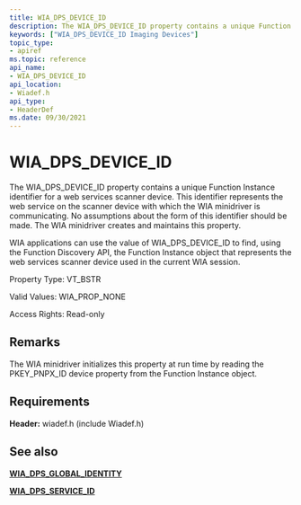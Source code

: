 ```yaml
---
title: WIA_DPS_DEVICE_ID
description: The WIA_DPS_DEVICE_ID property contains a unique Function Instance identifier for a web services scanner device.
keywords: ["WIA_DPS_DEVICE_ID Imaging Devices"]
topic_type:
- apiref
ms.topic: reference
api_name:
- WIA_DPS_DEVICE_ID
api_location:
- Wiadef.h
api_type:
- HeaderDef
ms.date: 09/30/2021
---
```


# WIA_DPS_DEVICE_ID

The WIA_DPS_DEVICE_ID property contains a unique Function Instance identifier for a web services scanner device. This identifier represents the web service on the scanner device with which the WIA minidriver is communicating. No assumptions about the form of this identifier should be made. The WIA minidriver creates and maintains this property.

WIA applications can use the value of WIA_DPS_DEVICE_ID to find, using the Function Discovery API, the Function Instance object that represents the web services scanner device used in the current WIA session.

Property Type: VT_BSTR

Valid Values: WIA_PROP_NONE

Access Rights: Read-only

## Remarks

The WIA minidriver initializes this property at run time by reading the PKEY_PNPX_ID device property from the Function Instance object.

## Requirements

**Header:** wiadef.h (include Wiadef.h)

## See also

[**WIA_DPS_GLOBAL_IDENTITY**](wia-dps-global-identity.md)

[**WIA_DPS_SERVICE_ID**](wia-dps-service-id.md)
